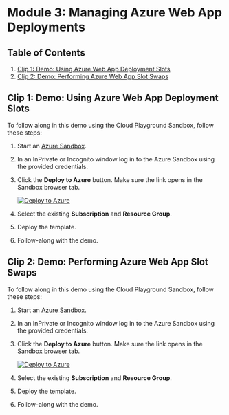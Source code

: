# Module 3: Managing Azure Web App Deployments 

## Table of Contents

1. [Clip 1: Demo: Using Azure Web App Deployment Slots](#clip-1-demo-using-azure-web-app-deployment-slots)
2. [Clip 2: Demo: Performing Azure Web App Slot Swaps](#clip-2-demo-performing-azure-web-app-slot-swaps)

## Clip 1: Demo: Using Azure Web App Deployment Slots

To follow along in this demo using the Cloud Playground Sandbox, follow these steps:

1. Start an [Azure Sandbox](https://app.pluralsight.com/hands-on/playground/cloud-sandboxes).
1. In an InPrivate or Incognito window log in to the Azure Sandbox using the provided credentials.
1. Click the **Deploy to Azure** button. Make sure the link opens in the Sandbox browser tab.

    [![Deploy to Azure](https://aka.ms/deploytoazurebutton)](https://portal.azure.com/#create/Microsoft.Template/uri/)

1. Select the existing **Subscription** and **Resource Group**.
1. Deploy the template.
1. Follow-along with the demo.

## Clip 2: Demo: Performing Azure Web App Slot Swaps

To follow along in this demo using the Cloud Playground Sandbox, follow these steps:

1. Start an [Azure Sandbox](https://app.pluralsight.com/hands-on/playground/cloud-sandboxes).
1. In an InPrivate or Incognito window log in to the Azure Sandbox using the provided credentials.
1. Click the **Deploy to Azure** button. Make sure the link opens in the Sandbox browser tab.

    [![Deploy to Azure](https://aka.ms/deploytoazurebutton)](https://portal.azure.com/#create/Microsoft.Template/uri/)

1. Select the existing **Subscription** and **Resource Group**.
1. Deploy the template.
1. Follow-along with the demo.